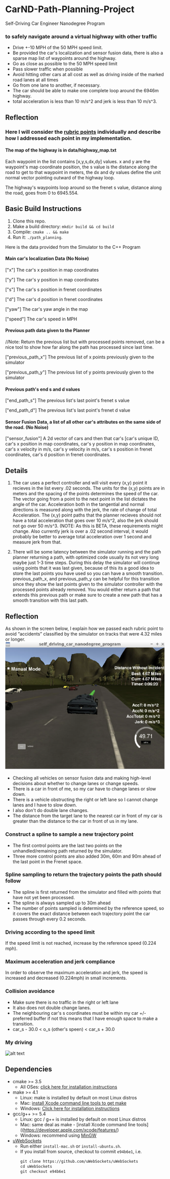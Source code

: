 # CarND-Path-Planning-Project
Self-Driving Car Engineer Nanodegree Program

[//]: # (Image References)

[image1]: ./images/simulator.PNG "Simulation screen"
[image2]: ./images/highway_path_f.gif "Result"


### to safely navigate around a virtual highway with other traffic
- Drive +-10 MPH of the 50 MPH speed limit.
- Be provided the car's localization and sensor fusion data, there is also a sparse map list of waypoints around the highway. 
- Go as close as possible to the 50 MPH speed limit
- Pass slower traffic when possible
- Avoid hitting other cars at all cost as well as driving inside of the marked road lanes at all times
- Go from one lane to another, if necessary.
- The car should be able to make one complete loop around the 6946m highway.
- total acceleration is less than 10 m/s^2 and jerk is less than 10 m/s^3.

## Reflection
### Here I will consider the [rubric points](https://review.udacity.com/#!/rubrics/1971/view) individually and describe how I addressed each point in my implementation.  

#### The map of the highway is in data/highway_map.txt
Each waypoint in the list contains  [x,y,s,dx,dy] values. x and y are the waypoint's map coordinate position, the s value is the distance along the road to get to that waypoint in meters, the dx and dy values define the unit normal vector pointing outward of the highway loop.

The highway's waypoints loop around so the frenet s value, distance along the road, goes from 0 to 6945.554.

## Basic Build Instructions

1. Clone this repo.
2. Make a build directory: `mkdir build && cd build`
3. Compile: `cmake .. && make`
4. Run it: `./path_planning`.

Here is the data provided from the Simulator to the C++ Program

#### Main car's localization Data (No Noise)

["x"] The car's x position in map coordinates

["y"] The car's y position in map coordinates

["s"] The car's s position in frenet coordinates

["d"] The car's d position in frenet coordinates

["yaw"] The car's yaw angle in the map

["speed"] The car's speed in MPH

#### Previous path data given to the Planner

//Note: Return the previous list but with processed points removed, can be a nice tool to show how far along
the path has processed since last time. 

["previous_path_x"] The previous list of x points previously given to the simulator

["previous_path_y"] The previous list of y points previously given to the simulator

#### Previous path's end s and d values 

["end_path_s"] The previous list's last point's frenet s value

["end_path_d"] The previous list's last point's frenet d value

#### Sensor Fusion Data, a list of all other car's attributes on the same side of the road. (No Noise)

["sensor_fusion"] A 2d vector of cars and then that car's [car's unique ID, car's x position in map coordinates, car's y position in map coordinates, car's x velocity in m/s, car's y velocity in m/s, car's s position in frenet coordinates, car's d position in frenet coordinates. 

## Details

1. The car uses a perfect controller and will visit every (x,y) point it recieves in the list every .02 seconds. The units for the (x,y) points are in meters and the spacing of the points determines the speed of the car. The vector going from a point to the next point in the list dictates the angle of the car. Acceleration both in the tangential and normal directions is measured along with the jerk, the rate of change of total Acceleration. The (x,y) point paths that the planner recieves should not have a total acceleration that goes over 10 m/s^2, also the jerk should not go over 50 m/s^3. (NOTE: As this is BETA, these requirements might change. Also currently jerk is over a .02 second interval, it would probably be better to average total acceleration over 1 second and measure jerk from that.

2. There will be some latency between the simulator running and the path planner returning a path, with optimized code usually its not very long maybe just 1-3 time steps. During this delay the simulator will continue using points that it was last given, because of this its a good idea to store the last points you have used so you can have a smooth transition. previous_path_x, and previous_path_y can be helpful for this transition since they show the last points given to the simulator controller with the processed points already removed. You would either return a path that extends this previous path or make sure to create a new path that has a smooth transition with this last path.

## Reflection
As shown in the screen below, I explain how we passed each rubric point to avoid “accidents” classified by the simulator on tracks that were 4.32 miles or longer.
![alt text][image1]

- Checking all vehicles on sensor fusion data and making high-level decisions about whether to change lanes or change speeds.
- There is a car in front of me, so my car have to change lanes or slow down. 
- There is a vehicle obstructing the right or left lane so I cannot change lanes and I have to slow down.
- I also don't do double lane changes.
- The distance from the target lane to the nearest car in front of my car is greater than the distance to the car in front of us in my lane.

### Construct a spline to sample a new trajectory point

- The first control points are the last two points on the unhandled/remaining path returned by the simulator.
- Three more control points are also added 30m, 60m and 90m ahead of the last point in the Frenet space.

### Spline sampling to return the trajectory points the path should follow

- The spline is first returned from the simulator and filled with points that have not yet been processed.
- The spline is always sampled up to 30m ahead
- The number of points sampled is determined by the reference speed, so it covers the exact distance between each trajectory point the car passes through every 0.2 seconds.

### Driving according to the speed limit
If the speed limit is not reached, increase by the reference speed (0.224 mph).

### Maximum acceleration and jerk compliance
In order to observe the maximum acceleration and jerk, the speed is increased and decreased (0.224mph) in small increments.

### Collision avoidance

- Make sure there is no traffic in the right or left lane
- It also does not double change lanes.
- The neighbouring car's s coordinates must be within my car +/- preferred buffer if not this means that I have enough space to make a transition.
- car_s - 30.0 < o_s (other's speen) < car_s + 30.0

### My driving
![alt text][image2]

## Dependencies

* cmake >= 3.5
  * All OSes: [click here for installation instructions](https://cmake.org/install/)
* make >= 4.1
  * Linux: make is installed by default on most Linux distros
  * Mac: [install Xcode command line tools to get make](https://developer.apple.com/xcode/features/)
  * Windows: [Click here for installation instructions](http://gnuwin32.sourceforge.net/packages/make.htm)
* gcc/g++ >= 5.4
  * Linux: gcc / g++ is installed by default on most Linux distros
  * Mac: same deal as make - [install Xcode command line tools]((https://developer.apple.com/xcode/features/)
  * Windows: recommend using [MinGW](http://www.mingw.org/)
* [uWebSockets](https://github.com/uWebSockets/uWebSockets)
  * Run either `install-mac.sh` or `install-ubuntu.sh`.
  * If you install from source, checkout to commit `e94b6e1`, i.e.
    ```
    git clone https://github.com/uWebSockets/uWebSockets 
    cd uWebSockets
    git checkout e94b6e1
    ```









